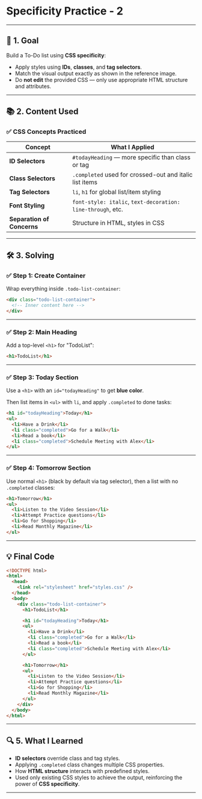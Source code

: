 # Specificity Practice - 2

---

## 🎯 1. Goal

Build a To-Do list using **CSS specificity**:

- Apply styles using **IDs**, **classes**, and **tag selectors**.
- Match the visual output exactly as shown in the reference image.
- Do **not edit** the provided CSS — only use appropriate HTML structure and attributes.

---

## 📚 2. Content Used

### ✅ CSS Concepts Practiced

| Concept                    | What I Applied                                              |
| -------------------------- | ----------------------------------------------------------- |
| **ID Selectors**           | `#todayHeading` — more specific than class or tag           |
| **Class Selectors**        | `.completed` used for crossed-out and italic list items     |
| **Tag Selectors**          | `li`, `h1` for global list/item styling                     |
| **Font Styling**           | `font-style: italic`, `text-decoration: line-through`, etc. |
| **Separation of Concerns** | Structure in HTML, styles in CSS                            |

---

## 🛠 3. Solving

### ✅ Step 1: Create Container

Wrap everything inside `.todo-list-container`:

```html
<div class="todo-list-container">
  <!-- Inner content here -->
</div>
```

---

### ✅ Step 2: Main Heading

Add a top-level `<h1>` for "TodoList":

```html
<h1>TodoList</h1>
```

---

### ✅ Step 3: Today Section

Use a `<h1>` with an `id="todayHeading"` to get **blue color**.

Then list items in `<ul>` with `li`, and apply `.completed` to done tasks:

```html
<h1 id="todayHeading">Today</h1>
<ul>
  <li>Have a Drink</li>
  <li class="completed">Go for a Walk</li>
  <li>Read a book</li>
  <li class="completed">Schedule Meeting with Alex</li>
</ul>
```

---

### ✅ Step 4: Tomorrow Section

Use normal `<h1>` (black by default via tag selector), then a list with no `.completed` classes:

```html
<h1>Tomorrow</h1>
<ul>
  <li>Listen to the Video Session</li>
  <li>Attempt Practice questions</li>
  <li>Go for Shopping</li>
  <li>Read Monthly Magazine</li>
</ul>
```

---

## 💡 Final Code

```html
<!DOCTYPE html>
<html>
  <head>
    <link rel="stylesheet" href="styles.css" />
  </head>
  <body>
    <div class="todo-list-container">
      <h1>TodoList</h1>

      <h1 id="todayHeading">Today</h1>
      <ul>
        <li>Have a Drink</li>
        <li class="completed">Go for a Walk</li>
        <li>Read a book</li>
        <li class="completed">Schedule Meeting with Alex</li>
      </ul>

      <h1>Tomorrow</h1>
      <ul>
        <li>Listen to the Video Session</li>
        <li>Attempt Practice questions</li>
        <li>Go for Shopping</li>
        <li>Read Monthly Magazine</li>
      </ul>
    </div>
  </body>
</html>
```

---

## 🔍 5. What I Learned

- **ID selectors** override class and tag styles.
- Applying `.completed` class changes multiple CSS properties.
- How **HTML structure** interacts with predefined styles.
- Used only existing CSS styles to achieve the output, reinforcing the power of **CSS specificity**.

---

```

```
